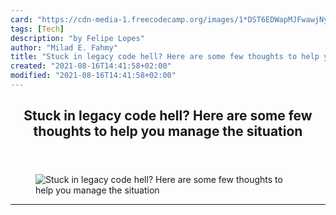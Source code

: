 ```yaml
---
card: "https://cdn-media-1.freecodecamp.org/images/1*DST6EDWapMJFwawjNykejA.jpeg"
tags: [Tech]
description: "by Felipe Lopes"
author: "Milad E. Fahmy"
title: "Stuck in legacy code hell? Here are some few thoughts to help you manage the situation"
created: "2021-08-16T14:41:58+02:00"
modified: "2021-08-16T14:41:58+02:00"
---
```

<div class="site-wrapper">
<main id="site-main" class="site-main outer">
<div class="inner">
<article class="post-full post tag-tech tag-startup tag-life-lessons tag-programming tag-self-improvement ">
<header class="post-full-header">
<h1 class="post-full-title">Stuck in legacy code hell? Here are some few thoughts to help you manage the situation</h1>
</header>
<figure class="post-full-image">
<picture>
<source media="(max-width: 700px)" sizes="1px" srcset="data:image/gif;base64,R0lGODlhAQABAIAAAAAAAP///yH5BAEAAAAALAAAAAABAAEAAAIBRAA7 1w">
<source media="(min-width: 701px)" sizes="(max-width: 800px) 400px,
(max-width: 1170px) 700px,
1400px" srcset="https://cdn-media-1.freecodecamp.org/images/1*DST6EDWapMJFwawjNykejA.jpeg 300w,
https://cdn-media-1.freecodecamp.org/images/1*DST6EDWapMJFwawjNykejA.jpeg 600w,
https://cdn-media-1.freecodecamp.org/images/1*DST6EDWapMJFwawjNykejA.jpeg 1000w,
https://cdn-media-1.freecodecamp.org/images/1*DST6EDWapMJFwawjNykejA.jpeg 2000w">
<img onerror="this.style.display='none'" src="https://cdn-media-1.freecodecamp.org/images/1*DST6EDWapMJFwawjNykejA.jpeg" alt="Stuck in legacy code hell? Here are some few thoughts to help you manage the situation">
</picture>
</figure>
<section class="post-full-content">
<div class="post-content medium-migrated-article">
</div>
<hr>
</section>
</article>
</div>
</main>
</div>
<!-- Google Tag Manager (noscript) -->
<!-- End Google Tag Manager (noscript) -->
